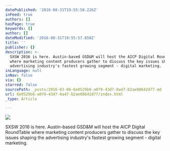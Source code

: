 ```yaml
---
datePublished: '2016-08-31T19:55:58.226Z'
inFeed: true
authors: []
hasPage: true
keywords: []
author: []
dateModified: '2016-08-31T19:55:57.858Z'
title: ''
publisher: {}
description: >-
  SXSW 2016 is here. Austin-based GSD&M will host the AICP Digital RoundTable
  where marketing content producers gather to discuss the key issues shaping the
  advertising industry's fastest growing segment - digital marketing.
inLanguage: null
inNav: false
via: {}
starred: false
sourcePath: _posts/2016-03-06-6e0529b6-a079-43d7-8a47-b2ae08642d77.md
url: 6e0529b6-a079-43d7-8a47-b2ae08642d77/index.html
_type: Article

---
```

![](https://s3-us-west-2.amazonaws.com/the-grid-img/p/7d7219a98faff0cac1d6a8cf16c9c5dbcc38ab67.png)

SXSW 2016 is here. Austin-based GSD&M will host the AICP Digital RoundTable where marketing content producers gather to discuss the key issues shaping the advertising industry's fastest growing segment - digital marketing.